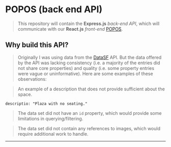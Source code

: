 


POPOS (back end API)
===================
>
> This repository will contain the **Express.js** *back-end API*, which will communicate with our **React.js** *front-end* [POPOS](https://github.com/PJC-1/POPOS).
>
>

Why build this API?
-------------
> Originally I was using data from the [DataSF](https://data.sfgov.org/Culture-and-Recreation/Privately-Owned-Public-Open-Spaces/65ik-7wqd) API. But the data offered by the API was lacking consistency (i.e. a majority of the entries did not share core properties) and quality (i.e. some property entries were vague or uninformative). Here are some examples of these observations:
>

>
> An example of a description that does not provide sufficient  about the space.
```
descriptio: "Plaza with no seating."
```

>
> The data set did not have an ```id``` property, which would provide some limitations in querying/filtering.
>

>
> The data set did not contain any references to images, which would require additional work to handle.
>

----------
